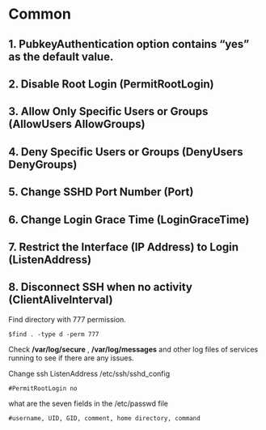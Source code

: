 # Common

## 1. PubkeyAuthentication option contains “yes” as the default value.

## 2. Disable Root Login \(PermitRootLogin\)

## 3. Allow Only Specific Users or Groups \(AllowUsers AllowGroups\)

## 4. Deny Specific Users or Groups \(DenyUsers DenyGroups\)

## 5. Change SSHD Port Number \(Port\)

## 6. Change Login Grace Time \(LoginGraceTime\)

## 7. Restrict the Interface \(IP Address\) to Login \(ListenAddress\)

## 8. Disconnect SSH when no activity \(ClientAliveInterval\)

Find directory with 777 permission.

```text
$find . -type d -perm 777
```

Check **/var/log/secure** , **/var/log/messages** and other log files of services running to see if there are any issues.

Change ssh ListenAddress /etc/ssh/sshd\_config

```text
#PermitRootLogin no
```

what are the seven fields in the /etc/passwd file

```text
#username, UID, GID, comment, home directory, command
```

